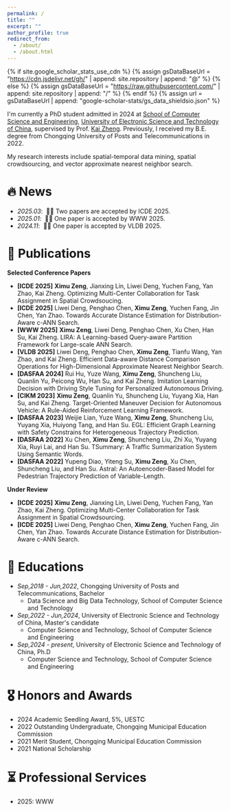 ```yaml
---
permalink: /
title: ""
excerpt: ""
author_profile: true
redirect_from: 
  - /about/
  - /about.html
---
```


{% if site.google_scholar_stats_use_cdn %}
{% assign gsDataBaseUrl = "https://cdn.jsdelivr.net/gh/" | append: site.repository | append: "@" %}
{% else %}
{% assign gsDataBaseUrl = "https://raw.githubusercontent.com/" | append: site.repository | append: "/" %}
{% endif %}
{% assign url = gsDataBaseUrl | append: "google-scholar-stats/gs_data_shieldsio.json" %}

<span class='anchor' id='about-me'></span>

I'm currently a PhD student admitted in 2024 at [School of Computer Science and Engineering](https://www.scse.uestc.edu.cn/), [University of Electronic Science and Technology of China](https://www.uestc.edu.cn/), supervised by Prof. [Kai Zheng](https://zheng-kai.com/).
Previously, I received my B.E. degree from Chongqing University of Posts and Telecommunications in 2022. 

My research interests include spatial-temporal data mining, spatial crowdsourcing, and vector approximate nearest neighbor search.

<!-- My research interest includes neural machine translation and computer vision. I have published more than 100 papers at the top international AI conferences with total <a href='https://scholar.google.com/citations?user=DhtAFkwAAAAJ'>google scholar citations <strong><span id='total_cit'>260000+</span></strong></a> (You can also use google scholar badge <a href='https://scholar.google.com/citations?user=DhtAFkwAAAAJ'><img src="https://img.shields.io/endpoint?url={{ url | url_encode }}&logo=Google%20Scholar&labelColor=f6f6f6&color=9cf&style=flat&label=citations"></a>). -->


# 🔥 News
- *2025.03*: &nbsp;🎉🎉 Two papers are accepted by ICDE 2025. 
- *2025.01*: &nbsp;🎉🎉 One paper is accepted by WWW 2025. 
- *2024.11*: &nbsp;🎉🎉 One paper is accepted by VLDB 2025. 

# 📝 Publications 

<!-- <div class='paper-box'><div class='paper-box-image'><div><div class="badge">CVPR 2016</div><img src='images/500x300.png' alt="sym" width="100%"></div></div>
<div class='paper-box-text' markdown="1"> -->

<!-- [Deep Residual Learning for Image Recognition](https://openaccess.thecvf.com/content_cvpr_2016/papers/He_Deep_Residual_Learning_CVPR_2016_paper.pdf)

**Kaiming He**, Xiangyu Zhang, Shaoqing Ren, Jian Sun

[**Project**](https://scholar.google.com/citations?view_op=view_citation&hl=zh-CN&user=DhtAFkwAAAAJ&citation_for_view=DhtAFkwAAAAJ:ALROH1vI_8AC) <strong><span class='show_paper_citations' data='DhtAFkwAAAAJ:ALROH1vI_8AC'></span></strong>
- Lorem ipsum dolor sit amet, consectetur adipiscing elit. Vivamus ornare aliquet ipsum, ac tempus justo dapibus sit amet. 
</div>
</div> -->

<!-- - [Lorem ipsum dolor sit amet, consectetur adipiscing elit. Vivamus ornare aliquet ipsum, ac tempus justo dapibus sit amet](https://github.com), A, B, C, **CVPR 2020** -->

**Selected Conference Papers**

- **[ICDE 2025]** **Ximu Zeng**, Jianxing Lin, Liwei Deng, Yuchen Fang, Yan Zhao, Kai Zheng. Optimizing Multi-Center Collaboration for Task Assignment in Spatial Crowdsoucing.
- **[ICDE 2025]** Liwei Deng, Penghao Chen, **Ximu Zeng**, Yuchen Fang, Jin Chen, Yan Zhao. Towards Accurate Distance Estimation for Distribution-Aware c-ANN Search.
- **\[WWW 2025\]** **Ximu Zeng**, Liwei Deng, Penghao Chen, Xu Chen, Han Su, Kai Zheng. LIRA: A Learning-based Query-aware Partition Framework for Large-scale ANN Search. 
- **\[VLDB 2025\]** Liwei Deng, Penghao Chen, **Ximu Zeng**, Tianfu Wang, Yan Zhao, and Kai Zheng. Efficient Data-aware Distance Comparison Operations for High-Dimensional Approximate Nearest Neighbor Search. 
- **\[DASFAA 2024\]** Rui Hu, Yuze Wang, **Ximu Zeng**, Shuncheng Liu, Quanlin Yu, Peicong Wu, Han Su, and Kai Zheng. Imitation Learning Decision with Driving Style Tuning for Personalized Autonomous Driving. 
- **\[CIKM 2023\]** **Ximu Zeng**, Quanlin Yu, Shuncheng Liu, Yuyang Xia, Han Su, and Kai Zheng. Target-Oriented Maneuver Decision for Autonomous Vehicle: A Rule-Aided Reinforcement Learning Framework. 
- **\[DASFAA 2023\]** Weijie Lian, Yuze Wang, **Ximu Zeng**, Shuncheng Liu, Yuyang Xia, Huiyong Tang, and Han Su. EGL: Efficient Graph Learning with Safety Constrains for Heterogeneous Trajectory Prediction. 
- **\[DASFAA 2022\]** Xu Chen, **Ximu Zeng**, Shuncheng Liu, Zhi Xu, Yuyang Xia, Ruyi Lai, and Han Su. TSummary: A Traffic Summarization System Using Semantic Words.
- **\[DASFAA 2022\]** Yupeng Diao, Yiteng Su, **Ximu Zeng**, Xu Chen, Shuncheng Liu, and Han Su. Astral: An Autoencoder-Based Model for Pedestrian Trajectory Prediction of Variable-Length.


**Under Review**
- **\[ICDE 2025\]** **Ximu Zeng**, Jianxing Lin, Liwei Deng, Yuchen Fang, Yan Zhao, Kai Zheng. Optimizing Multi-Center Collaboration for Task Assignment in Spatial Crowdsourcing. 
- **\[ICDE 2025\]** Liwei Deng, Penghao Chen, **Ximu Zeng**, Yuchen Fang, Jin Chen, Yan Zhao. Towards Accurate Distance Estimation for Distribution-Aware c-ANN Search.

# 📖 Educations
- *Sep,2018 - Jun,2022*, Chongqing University of Posts and Telecommunications, Bachelor
  - Data Science and Big Data Technology, School of Computer Science and Technology
- *Sep,2022 - Jun,2024*, University of Electronic Science and Technology of China, Master's candidate
  - Computer Science and Technology, School of Computer Science and Engineering
- *Sep,2024 - present*, University of Electronic Science and Technology of China, Ph.D
  - Computer Science and Technology, School of Computer Science and Engineering


# 🎖 Honors and Awards
- 2024 Academic Seedling Award, 5%, UESTC
- 2022 Outstanding Undergraduate, Chongqing Municipal Education Commission
- 2021 Merit Student, Chongqing Municipal Education Commission
- 2021 National Scholarship


# ⏳ Professional Services
- 2025: WWW